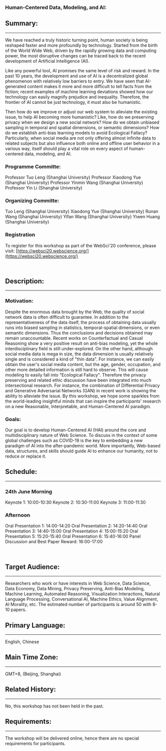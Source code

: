 ### Human-Centered Data, Modeling, and AI:
## Summary:
---
We have reached a truly historic turning point, human society is being reshaped faster and more profoundly by technology. Started from the birth of the World Wide Web, driven by the rapidly growing data and computing power, the most disruptive changes can be traced back to the recent development of Artificial Intelligence (AI).

Like any powerful tool, AI promises the same level of risk and reward. In the past 10 years, the development and use of AI is a decentralized global phenomenon with relatively low barriers to entry. We have seen that AI-generated content makes it more and more difficult to tell facts from the fiction; recent examples of machine learning deviations showed how our technology can easily magnify prejudice and inequality. Therefore, the frontier of AI cannot be just technology, it must also be humanistic. 

Then how do we improve or adjust our web system to alleviate the existing issue, to help AI becoming more humanistic? Like, how do we preserving privacy when we design a new social network? How do we obtain unbiased sampling in temporal and spatial dimensions, or semantic dimensions? How do we establish anti-bias learning models to avoid Ecological Fallacy? Particularly, when social media are not only offering almost infinite data to related subjects but also influence both online and offline user behavior in a various way, itself should play a vital role on every aspect of human-centered data, modeling, and AI.  


### Programme Committe:
Professor Tuo Leng (Shanghai University) 
Professor Xiaodong Yue (Shanghai University) 
Professor Yinmin Wang (Shanghai University) 
Professor Yin Li (Shanghai University)

### Organizing Committe:   
Tuo Leng (Shanghai University) 
Xiaodong Yue (Shanghai University) 
Runan Wang  (Shanghai University) 
Yifan Wang  (Shanghai University) 
Yiwen Huang  (Shanghai University)  

### Registration
To register for this workshop as part of the WebSci'20 conference, please visit: [https://websci20.webscience.org/](https://websci20.webscience.org/)
<p>&nbsp;</p>

## Description:
---

### Motivation:
Despite the enormous data brought by the Web, the quality of social network data is often difficult to guarantee. In addition to the representativeness of the data itself, the process of obtaining data usually runs into biased sampling in statistics, temporal-spatial dimensions, or even semantic dimensions. Thus the conclusions and decisions obtained may remain unaccountable. Recent works on Counterfactual and Casual Reasoning show a very positive result on anti-bias modeling, yet the whole interdisciplinary field is still under-explored.
On the other hand, although social media data is mega in size, the data dimension is usually relatively single and is considered a kind of "thin data". For instance, we can easily obtain the user's social media content, but the age, gender, occupation, and other more detailed information is still hard to observe. This will cause modeling to easily fall into "Ecological Fallacy". Therefore the privacy preserving and related ethic discussion have been integrated into much intersectional research. For instance, the combination of Differential Privacy and Generative Adversarial Networks (GAN) in recent work is showing the ability to alleviate the issue.
By this workshop, we hope some sparkles from the world-leading insightful minds that can inspire the participants' research on a new Reasonable, Interpretable, and Human-Centered AI paradigm. 

### Goals:
Our goal is to develop Human-Centered AI (HAI) around the core and multidisciplinary nature of Web Science. To discuss in the context of some global challenges such as COVID-19 is the key to embedding a new paradigm of AI into the after-pandemic world. More importantly, Web-based data, structures, and skills should guide AI to enhance our humanity, not to reduce or replace it.

## Schedule:
---
### 24th June Morning
Keynote 1: 10:00-10:30
Keynote 2: 10:30-11:00
Keynote 3: 11:00-11:30

### Afternoon
Oral Presentation 1: 14:00-14:20
Oral Presentation 2: 14:20-14:40
Oral Presentation 3: 14:40-15:00
Oral Presentation 4: 15:00-15:20
Oral Presentation 5: 15:20-15:40
Oral Presentation 6: 15:40-16:00
Panel Discussion and Best Paper Reward: 16:00-17:00 
<p>&nbsp;</p>

## Target Audience:
---
Researchers who work or have interests in Web Science, Data Science, Data Economy, Data Mining, Privacy Preserving, Anti-Bias Modeling, Machine Learning, Automated Reasoning, Visualization Interactions, Natural Language Processing, Conversational AI, Machine Ethics, Value Alignment, AI Morality, etc.
 The estimated number of participants is around 50 with 8-10 papers.

## Primary Language:
---
English, Chinese

## Main Time Zone: 
---
GMT+8, (Beijing, Shanghai)  

## Related History:
---
  No, this workshop has not been held in the past.

## Requirements:
---
The workshop will be delivered online, hence there are no special requirements for participants.

